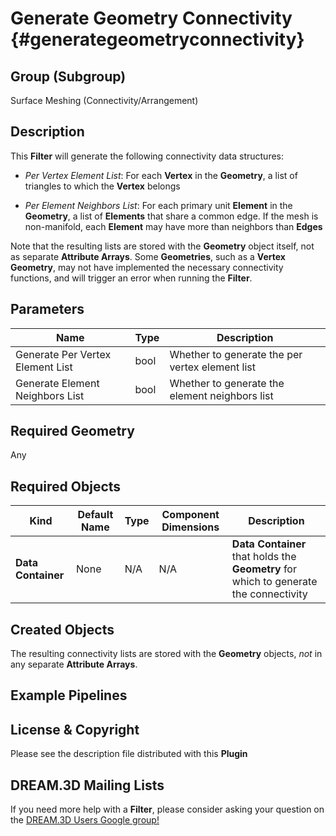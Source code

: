 Generate Geometry Connectivity {#generategeometryconnectivity}
============

## Group (Subgroup) ##

Surface Meshing (Connectivity/Arrangement)

## Description ##

This **Filter** will generate the following connectivity data structures:

+ _Per Vertex Element List_: For each **Vertex** in the **Geometry**, a list of triangles to which the **Vertex** belongs

+ _Per Element Neighbors List_: For each primary unit **Element** in the **Geometry**, a list of **Elements** that share a common edge. If the mesh is non-manifold, each **Element** may have more than neighbors than **Edges**

Note that the resulting lists are stored with the **Geometry** object itself, not as separate **Attribute Arrays**. Some **Geometries**, such as a **Vertex Geometry**, may not have implemented the necessary connectivity functions, and will trigger an error when running the **Filter**.

## Parameters ##

| Name | Type | Description |
|------|------| ----------- |
| Generate Per Vertex Element List | bool | Whether to generate the per vertex element list |
| Generate Element Neighbors List | bool | Whether to generate the element neighbors list |

## Required Geometry ##

Any

## Required Objects ##

| Kind | Default Name | Type | Component Dimensions | Description |
|------|--------------|------|----------------------|-------------|
| **Data Container** | None | N/A | N/A | **Data Container** that holds the **Geometry** for which to generate the connectivity |

## Created Objects ##

The resulting connectivity lists are stored with the **Geometry** objects, _not_ in any separate **Attribute Arrays**.


## Example Pipelines ##



## License & Copyright ##

Please see the description file distributed with this **Plugin**

## DREAM.3D Mailing Lists ##

If you need more help with a **Filter**, please consider asking your question on the [DREAM.3D Users Google group!](https://groups.google.com/forum/?hl=en#!forum/dream3d-users)


